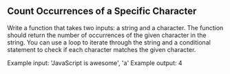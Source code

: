 ## Count Occurrences of a Specific Character
Write a function that takes two inputs: a string and a character. The function should return the number of occurrences of the given character in the string. You can use a loop to iterate through the string and a conditional statement to check if each character matches the given character.

Example input: 'JavaScript is awesome', 'a'
Example output: 4